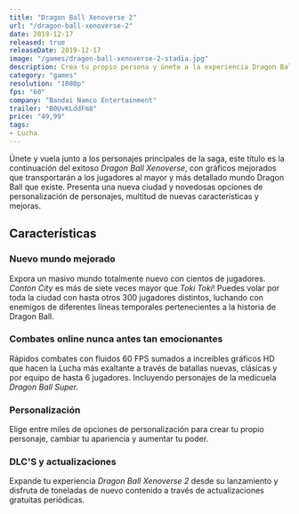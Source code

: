 ```yaml
---
title: "Dragon Ball Xenoverse 2"
url: "/dragon-ball-xenoverse-2"
date: 2019-12-17
released: true
releaseDate: 2019-12-17
image: "/games/dragon-ball-xenoverse-2-stadia.jpg"
description: Crea tu propio persona y únete a la experiencia Dragon Ball junto a los personajes más famosos y carismáticos del anime. Aprende nuevas técnicas y habilidades de combate y ayuda a derrotar a los nuevos enemigos que han aparecido para poder restaurar la historia original de la serie.
category: "games"
resolution: "1080p"
fps: "60"
company: "Bandai Namco Entertainment"
trailer: "B0UvKLddFm8"
price: "49,99"
tags:
- Lucha
---
```


Únete y vuela junto a los personajes principales de la saga, este título es la continuación del exitoso *Dragon Ball Xenoverse*, con gráficos mejorados que transportarán a los jugadores al mayor y más detallado mundo Dragon Ball que existe. Presenta una nueva ciudad y novedosas opciones de personalización de personajes, multitud de nuevas características y mejoras.

## Características

### Nuevo mundo mejorado

Expora un masivo mundo totalmente nuevo con cientos de jugadores. *Conton City* es más de siete veces mayor que *Toki Toki*! Puedes volar por toda la ciudad con hasta otros 300 jugadores distintos, luchando con enemigos de diferentes líneas temporales pertenecientes a la historia de Dragon Ball.

###  Combates online nunca antes tan emocionantes

Rápidos combates con fluidos 60 FPS sumados a increibles gráficos HD que hacen la Lucha más exaltante a través de batallas nuevas, clásicas y por equipo de hasta 6 jugadores. Incluyendo personajes de la medicuela *Dragon Ball Super.*

### Personalización

Elige entre miles de opciones de personalización para crear tu propio personaje, cambiar tu apariencia y aumentar tu poder.

### DLC'S y actualizaciones

Expande tu experiencia *Dragon Ball Xenoverse 2* desde su lanzamiento y disfruta de toneladas de nuevo contenido a través de actualizaciones gratuitas periódicas.
